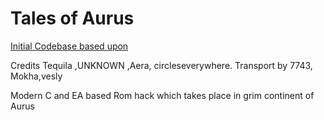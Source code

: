 # Tales of Aurus

[Initial Codebase based upon](https://feuniverse.us/t/fe8-modern-c-skillsystem-release/24614)

Credits
Tequila ,UNKNOWN ,Aera, circleseverywhere. Transport by 7743, Mokha,vesly


Modern C and EA based Rom hack which takes place in grim continent of Aurus

